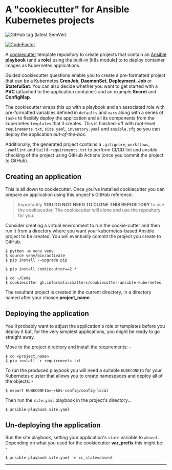 # A "cookiecutter" for Ansible Kubernetes projects

![GitHub tag (latest SemVer)](https://img.shields.io/github/v/tag/informaticsmatters/cookiecutter-ansible-kubernetes)

[![CodeFactor](https://www.codefactor.io/repository/github/informaticsmatters/cookiecutter-ansible-kubernetes/badge)](https://www.codefactor.io/repository/github/informaticsmatters/cookiecutter-ansible-kubernetes)

A [cookiecutter] template repository to create projects that contain an
[Ansible] **playbook** (and a **role**) using the built-in [k8s module]
to to deploy container images as Kubernetes applications.

Guided cookiecutter questions enable you to create a pre-formatted project
that can be a Kubernetes **CronJob**, **DaemonSet**, **Deployment**, **Job** or
**StatefulSet**. You can also decide whether you want to get started with
a **PVC** (attached to the application container) and an example **Secret** and
**ConfigMap**.

The cookiecutter wraps this up with a playbook and an associated role with
pre-formatted variables defined in `defaults` and `vars` along with a series of
`tasks` to flexibly deploy the application and all its components from the
kubernetes `templates` that it creates. This is finished-off
with root-level `requirements.txt`, `site.yaml`, `inventory.yaml` and
`ansible.cfg` so you can deploy the application *out-of-the-box*.

Additionally, the generated project contains a `.gitignore`, `workflows`,
`.yamllint` and `build-requirements.txt` to perform CI/CD lint and ansible
checking of the project using GitHub Actions (once you commit the project to GitHub).

## Creating an application
This is all down to cookiecutter. Once you've installed cookiecutter
you can prepare an application using this project's GitHub reference.

>   Importantly **YOU DO NOT NEED TO CLONE THIS REPOSITORY** to use the cookiecutter.
    The cookiecutter will clone and use the repository for you.

Consider creating a virtual environment to run the cookie-cutter and then run it
from a directory where you want your kubernetes-based Ansible project to be created.
You will eventually commit the project you create to GitHub.

    $ python -m venv venv
    $ source venv/bin/activate
    $ pip install --upgrade pip
    
    $ pip install cookiecutter==2.*

    $ cd ~/Code
    $ cookiecutter gh:informaticsmatters/cookiecutter-ansible-kubernetes

The resultant project is created in the current directory, in a directory
named after your chosen **project_name**.

## Deploying the application
You'll probably want to adjust the application's role or templates before you
deploy it but, for the very simplest applications, you might be ready to go
straight away.
 
Move to the project directory and install the requirements: -

    $ cd <project_name>
    $ pip install -r requirements.txt
    
To run the produced playbook you will need a suitable `KUBECONFIG` for your
Kubernetes cluster that allows you to create namespaces and deploy all of
the objects: -

    $ export KUBECONFIG=~/k8s-config/config-local

Then run the `site.yaml` playbook in the project's directory...

    $ ansible-playbook site.yaml

## Un-deploying the application
Run the site playbook, setting your application's `state` variable to
`absent`. Depending on what you used for the cookiecutter **var_prefix**
this might be: -

    $ ansible-playbook site.yaml -e cc_state=absent
    
---

[ansible]: https://github.com/ansible/ansible
[cookiecutter]: https://cookiecutter.readthedocs.io
